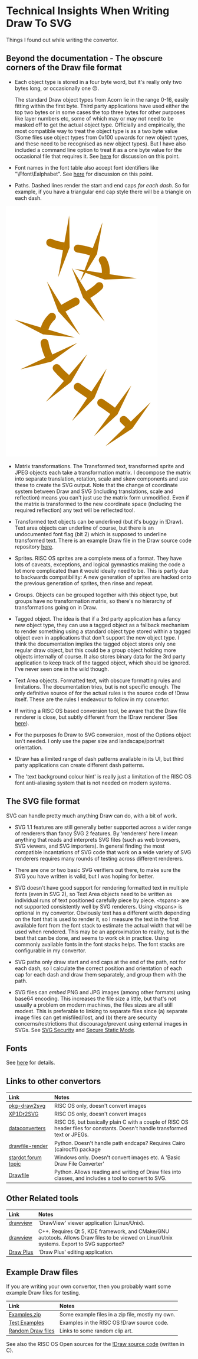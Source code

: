 # Technical Insights When Writing Draw To SVG

Things I found out while writing the convertor.

## Beyond the documentation - The obscure corners of the Draw file format

* Each object type is stored in a four byte word, but it's really only two bytes long, or occasionally one :unamused:. 

	The standard Draw object types from Acorn lie in the range 0-16, easily fitting within the first byte. Third party applications have used either the top two bytes or in some cases the top three bytes for other purposes like layer numbers etc, some of which may or may not need to be masked off to get the actual object type. Officially and empirically, the most compatible way to treat the object type is as a two byte value (Some files use object types from 0x100 upwards for new object types, and these need to be recognised as new object types). But I have also included a command line option to treat it as a one byte value for the occasional file that requires it. See [here](https://www.riscosopen.org/forum/forums/11/topics/1556) for discussion on this point.

* Font names in the font table also accept font identifiers like "\Ffont\Ealphabet". See [here](https://riscosopen.org/forum/forums/4/topics/3903) for discussion on this point.

* Paths. Dashed lines render the start and end caps *for each dash*. So for example, if you have a triangular end cap style there will be a triangle on each dash. 

![Paths](assets/paths.svg)

* Matrix transformations. The Transformed text, transformed sprite and JPEG objects each take a transformation matrix. I decompose the matrix into separate translation, rotation, scale and skew components and use these to create the SVG output. Note that the change of coordinate system between Draw and SVG (including translations, scale and reflection) means you can't just use the matrix form unmodified. Even if the matrix is transformed to the new coordinate space (including the required reflection) any text will be reflected too!.

* Transformed text objects can be underlined (but it's buggy in !Draw). Text area objects can underline of course, but there is an undocumented font flag (bit 2) which is supposed to underline transformed text. There is an example Draw file in the Draw source code repository [here](https://gitlab.riscosopen.org/RiscOS/Sources/Apps/Draw/-/blob/master/Test/Underline,aff).

* Sprites. RISC OS sprites are a complete mess of a format. They have lots of caveats, exceptions, and logical gymnastics making the code a lot more complicated than it would ideally need to be. This is partly due to backwards compatibility: A new generation of sprites are hacked onto the previous generation of sprites, then rinse and repeat.

* Groups. Objects can be grouped together with this object type, but groups have no transformation matrix, so there's no hierarchy of transformations going on in Draw.

* Tagged object. The idea is that if a 3rd party application has a fancy new object type, they can use a tagged object as a fallback mechanism to render something using a standard object type stored within a tagged object even in applications that don't support the new object type. I think the documentation implies the tagged object stores only one regular draw object, but this could be a group object holding more objects internally of course. It also stores binary data for the 3rd party application to keep track of the tagged object, which should be ignored. I've never seen one in the wild though.

* Text Area objects. Formatted text, with obscure formatting rules and limitations. The documentation tries, but is not specific enough. The only definitive source of for the actual rules is the source code of !Draw itself. These are the rules I endeavour to follow in my convertor.

* If writing a RISC OS based conversion tool, be aware that the Draw file renderer is close, but subtly different from the !Draw renderer (See [here](http://www.riscos.com/support/developers/prm/drawfile.html)).

* For the purposes fo Draw to SVG conversion, most of the Options object isn't needed. I only use the paper size and landscape/portrait orientation.

* !Draw has a limited range of dash patterns available in its UI, but third party applications can create different dash patterns.

* The 'text background colour hint' is really just a limitation of the RISC OS font anti-aliasing system that is not needed on modern systems.

## The SVG file format

SVG can handle pretty much anything Draw can do, with a bit of work.

* SVG 1.1 features are still generally better supported across a wider range of renderers than fancy SVG 2 features. By 'renderers' here I mean anything that reads and interprets SVG files (such as web browsers, SVG viewers, and SVG importers). In general finding the most compatible incantations of SVG code that work on a wide variety of SVG renderers requires many rounds of testing across different renderers.

* There are one or two basic SVG verifiers out there, to make sure the SVG you have written is valid, but I was hoping for better.

* SVG doesn't have good support for rendering formatted text in multiple fonts (even in SVG 2), so Text Area objects need to be written as individual runs of text positioned carefully piece by piece. \<tspans\> are not supported consistently well by SVG renderers. Using \<tspans\> is optional in my convertor. Obviously text has a different width depending on the font that is used to render it, so I measure the text in the first available font from the font stack to estimate the actual width that will be used when rendered. This may be an approximation to reality, but is the best that can be done, and seems to work ok in practice. Using commonly available fonts in the font stacks helps. The font stacks are configurable in my convertor.

* SVG paths only draw start and end caps at the end of the path, not for each dash, so I calculate the correct position and orientation of each cap for each dash and draw them separately, and group them with the path.

* SVG files can *embed* PNG and JPG images (among other formats) using base64 encoding. This increases the file size a little, but that's not usually a problem on modern machines, the files sizes are all still modest. This is preferable to linking to separate files since (a) separate image files can get misfiled/lost, and (b) there are security concerns/restrictions that discourage/prevent using external images in SVGs. See [SVG Security](https://www.w3.org/wiki/SVG_Security) and [Secure Static Mode](https://www.w3.org/TR/SVG/conform.html#secure-static-mode).

## Fonts
See [here](fonts.md) for details.

## Links to other convertors
| Link                                                      | Notes                                |
|:----------------------------------------------------------|:-------------------------------------|
| [pkg-draw2svg](https://ssjools.hopto.org/software/pkg-draw2svg)    | RISC OS only, doesn't convert images |
| [XP1Dr2SVG](https://clive.semmens.org.uk/RISCOS/XP1Dr2SVG.html) | RISC OS only, doesn't convert images |
| [dataconverters](https://github.com/tautology0/dataconverters)       | RISC OS, but basically plain C with a couple of RISC OS header files for constants. Doesn't handle transformed text or JPEGs. |
| [drawfile-render](https://github.com/dcf21/drawfile-render)           | Python. Doesn't handle path endcaps? Requires Cairo (cairocffi) package |
| [stardot forum topic](https://stardot.org.uk/forums/viewtopic.php?t=3936) | Windows only. Doesn't convert images etc. A 'Basic Draw File Converter' |
| [Drawfile](https://gitlab.com/dboddie/drawfile)    | Python. Allows reading and writing of Draw files into classes, and includes a tool to convert to SVG. |

## Other Related tools
| Link                                                                          | Notes                                |
|:------------------------------------------------------------------------------|:-------------------------------------|
| [drawview](http://www.keelhaul.me.uk/acorn/drawview/)                              | 'DrawView' viewer application (Linux/Unix). |
| [drawview](https://github.com/martenjj/drawview)                                   | C++. Requires Qt 5, KDE framework, and CMake/GNU autotools. Allows Draw files to be viewed on Linux/Unix systems. Export to SVG supported? |
| [Draw&nbsp;Plus](http://www.keelhaul.me.uk/acorn/)                                       | 'Draw Plus' editing application. |

## Example Draw files
If you are writing your own convertor, then you probably want some example Draw files for testing.

| Link                                                                          | Notes                                |
|:------------------------------------------------------------------------------|:-------------------------------------|
| [Examples.zip](assets/Examples.zip) | Some example files in a zip file, mostly my own. |
| [Test Examples](https://gitlab.riscosopen.org/RiscOS/Sources/Apps/Draw/-/tree/master/Test) | Examples in the RISC OS !Draw source code. |
| [Random Draw files](http://fileformats.archiveteam.org/wiki/Acorn_Draw) | Links to some random clip art. |

See also the RISC OS Open sources for the [!Draw source code](https://gitlab.riscosopen.org/RiscOS/Sources/Apps/Draw) (written in C).
